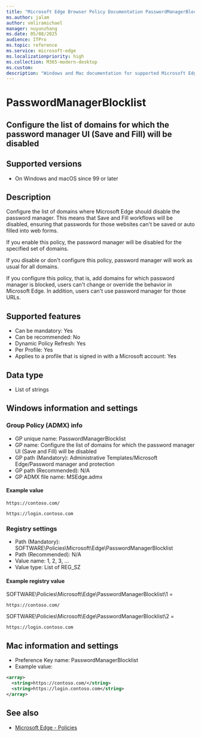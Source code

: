 ```yaml
---
title: "Microsoft Edge Browser Policy Documentation PasswordManagerBlocklist"
ms.author: jalam
author: vmliramichael
manager: nuyunzhang
ms.date: 05/08/2025
audience: ITPro
ms.topic: reference
ms.service: microsoft-edge
ms.localizationpriority: high
ms.collection: M365-modern-desktop
ms.custom:
description: "Windows and Mac documentation for supported Microsoft Edge Browser policy: Configure the list of domains for which the password manager UI (Save and Fill) will be disabled"
---
```


<!--THIS FILE IS AUTOMATICALLY GENERATED. MANUAL CHANGES WILL BE OVERWRITTEN.-->
<!--Please contact the Microsoft Edge Manageability team with any questions.-->

# PasswordManagerBlocklist

## Configure the list of domains for which the password manager UI (Save and Fill) will be disabled


## Supported versions

- On Windows and macOS since 99 or later

## Description

Configure the list of domains where Microsoft Edge should disable the password manager. This means that Save and Fill workflows will be disabled, ensuring that passwords for those websites can't be saved or auto filled into web forms.

If you enable this policy, the password manager will be disabled for the specified set of domains.

If you disable or don't configure this policy, password manager will work as usual for all domains.

If you configure this policy, that is, add domains for which password manager is blocked, users can't change or override the behavior in Microsoft Edge. In addition, users can't use password manager for those URLs.

## Supported features

- Can be mandatory: Yes
- Can be recommended: No
- Dynamic Policy Refresh: Yes
- Per Profile: Yes
- Applies to a profile that is signed in with a Microsoft account: Yes

## Data type

- List of strings

## Windows information and settings

### Group Policy (ADMX) info

- GP unique name: PasswordManagerBlocklist
- GP name: Configure the list of domains for which the password manager UI (Save and Fill) will be disabled
- GP path (Mandatory): Administrative Templates/Microsoft Edge/Password manager and protection
- GP path (Recommended): N/A
- GP ADMX file name: MSEdge.admx

#### Example value

```
https://contoso.com/
```

```
https://login.contoso.com
```

### Registry settings

- Path (Mandatory): SOFTWARE\Policies\Microsoft\Edge\PasswordManagerBlocklist
- Path (Recommended): N/A
- Value name: 1, 2, 3, ...
- Value type: List of REG_SZ

#### Example registry value

SOFTWARE\Policies\Microsoft\Edge\PasswordManagerBlocklist\1 =
```
https://contoso.com/
```

SOFTWARE\Policies\Microsoft\Edge\PasswordManagerBlocklist\2 =
```
https://login.contoso.com
```




## Mac information and settings

- Preference Key name: PasswordManagerBlocklist
- Example value:

```xml
<array>
  <string>https://contoso.com/</string>
  <string>https://login.contoso.com</string>
</array>
```

## See also
- [Microsoft Edge - Policies](../microsoft-edge-policies.md)
